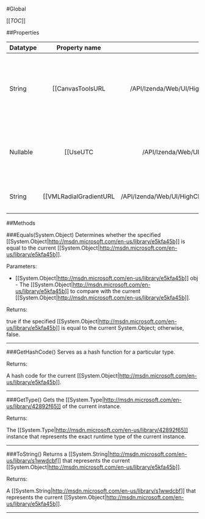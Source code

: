 #Global

[[_TOC_]]

##Properties

|Datatype|Property name|Property description|Default Value|
|:-------|:----------:|:-----------------:|:-----------:|
|String|[[CanvasToolsURL|/API/Izenda/Web/UI/HighCharts/Options/CodeSamples/Izenda_Web_UI_HighCharts_Options_Global_CanvasToolsURL]]| The URL to the additional file to lazy load for Android 2.x devices. These devices don't support SVG, so we download a helper file that contains <a href="http://code.google.com/p/canvg/">canvg</a>, its dependecy rbcolor, and our own CanVG Renderer class. To avoid hotlinking to our site, you can install canvas-tools.js on your own server and change this option accordingly. Default: http://code.highcharts.com/{version}/modules/canvas-tools.js |null|
|Nullable|[[UseUTC|/API/Izenda/Web/UI/HighCharts/Options/CodeSamples/Izenda_Web_UI_HighCharts_Options_Global_UseUTC]]| Whether to use UTC time for axis scaling, tickmark placement and time display in <code>Highcharts.dateFormat</code>. Advantages of using UTC is that the time displays equally regardless of the user agent's time zone settings. Local time can be used when the data is loaded in real time or when correct Daylight Saving Time transitions are required. Default: true |null|
|String|[[VMLRadialGradientURL|/API/Izenda/Web/UI/HighCharts/Options/CodeSamples/Izenda_Web_UI_HighCharts_Options_Global_VMLRadialGradientURL]]| Path to the pattern image required by VML browsers in order to draw radial gradients. Default: http://code.highcharts.com/{version}/gfx/vml-radial-gradient.png |null|


##Methods

###Equals(System.Object)
Determines whether the specified [[System.Object|http://msdn.microsoft.com/en-us/library/e5kfa45b]] is equal to the current [[System.Object|http://msdn.microsoft.com/en-us/library/e5kfa45b]].

Parameters: 

* [[System.Object|http://msdn.microsoft.com/en-us/library/e5kfa45b]] obj  - The [[System.Object|http://msdn.microsoft.com/en-us/library/e5kfa45b]] to compare with the current [[System.Object|http://msdn.microsoft.com/en-us/library/e5kfa45b]].





Returns:

true if the specified [[System.Object|http://msdn.microsoft.com/en-us/library/e5kfa45b]] is equal to the current System.Object; otherwise, false.


---


###GetHashCode()
 Serves as a hash function for a particular type.  





Returns:

A hash code for the current [[System.Object|http://msdn.microsoft.com/en-us/library/e5kfa45b]].


---


###GetType()
Gets the [[System.Type|http://msdn.microsoft.com/en-us/library/42892f65]] of the current instance.





Returns:

The [[System.Type|http://msdn.microsoft.com/en-us/library/42892f65]] instance that represents the exact runtime type of the current instance.


---


###ToString()
Returns a [[System.String|http://msdn.microsoft.com/en-us/library/s1wwdcbf]] that represents the current [[System.Object|http://msdn.microsoft.com/en-us/library/e5kfa45b]].





Returns:

A [[System.String|http://msdn.microsoft.com/en-us/library/s1wwdcbf]] that represents the current [[System.Object|http://msdn.microsoft.com/en-us/library/e5kfa45b]].


---


